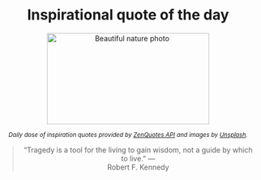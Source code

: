 
<div align="center">

# Inspirational quote of the day

<img src="./data/photo.jpeg" alt="Beautiful nature photo" width="320" height="180">

<sub><i>Daily dose of inspiration quotes provided by [ZenQuotes API](https://zenquotes.io/) and images by [Unsplash](https://unsplash.com/).</i></sub>


<blockquote>&ldquo;Tragedy is a tool for the living to gain wisdom, not a guide by which to live.&rdquo; &mdash; <footer>Robert F. Kennedy</footer></blockquote>

</div>

